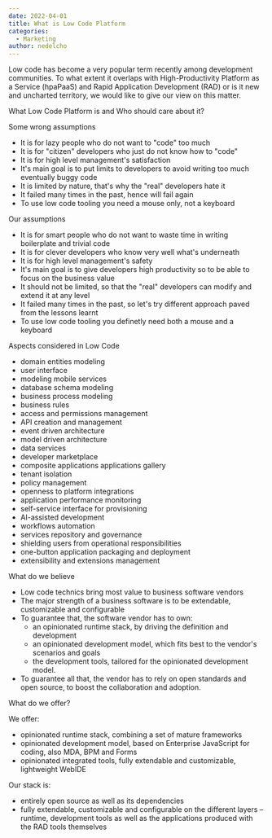 ```yaml
---
date: 2022-04-01
title: What is Low Code Platform
categories:
  - Marketing
author: nedelcho
---
```

Low code has become a very popular term recently among development communities. To what extent it overlaps with High-Productivity Platform as a Service (hpaPaaS) and Rapid Application Development (RAD) or is it new and uncharted territory, we would like to give our view on this matter. 

What Low Code Platform is and Who should care about it?

Some wrong assumptions

- It is for lazy people who do not want to "code" too much
- It is for "citizen" developers who just do not know how to "code"
- It is for high level management's satisfaction
- It's main goal is to put limits to developers to avoid writing too much eventually buggy code
- It is limited by nature, that's why the "real" developers hate it
- It failed many times in the past, hence will fail again
- To use low code tooling you need a mouse only, not a keyboard

Our assumptions

- It is for smart people who do not want to waste time in writing boilerplate and trivial code
- It is for clever developers who know very well what's underneath
- It is for high level management's safety
- It's main goal is to give developers high productivity so to be able to focus on the business value
- It should not be limited, so that the "real" developers can modify and extend it at any level
- It failed many times in the past, so let's try different approach paved from the lessons learnt
- To use low code tooling you definetly need both a mouse and a keyboard

Aspects considered in Low Code

- domain entities modeling
- user interface
- modeling mobile services
- database schema modeling
- business process modeling
- business rules
- access and permissions management
- API creation and management
- event driven architecture
- model driven architecture
- data services
- developer marketplace
- composite applications applications gallery
- tenant isolation
- policy management
- openness to platform integrations
- application performance monitoring
- self-service interface for provisioning
- AI-assisted development
- workflows automation
- services repository and governance
- shielding users from operational responsibilities
- one-button application packaging and deployment
- extensibility and extensions management

What do we believe

- Low code technics bring most value to business software vendors
- The major strength of a business software is to be extendable, customizable and configurable
- To guarantee that, the software vendor has to own: 
  - an opinionated runtime stack, by driving the definition and development
  - an opinionated development model, which fits best to the vendor's scenarios and goals
  - the development tools, tailored for the opinionated development model.
- To guarantee all that, the vendor has to rely on open standards and open source, to boost the collaboration and adoption.

What do we offer?

We offer:
- opinionated runtime stack, combining a set of mature frameworks
- opinionated development model, based on Enterprise JavaScript for coding, also MDA, BPM and Forms
- opinionated integrated tools, fully extendable and customizable, lightweight WebIDE

Our stack is:
- entirely open source as well as its dependencies
- fully extendable, customizable and configurable on the different layers – runtime, development tools as well as the applications produced with the RAD tools themselves

